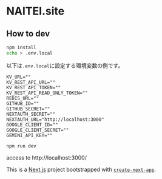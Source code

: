 # NAITEI.site

## How to dev

```bash
npm install
echo > .env.local
```
以下は`.env.local`に設定する環境変数の例です。

```env
KV_URL=""
KV_REST_API_URL=""
KV_REST_API_TOKEN=""
KV_REST_API_READ_ONLY_TOKEN=""
REDIS_URL=""
GITHUB_ID=""
GITHUB_SECRET=""
NEXTAUTH_SECRET=""
NEXTAUTH_URL="http://localhost:3000"
GOOGLE_CLIENT_ID=""
GOOGLE_CLIENT_SECRET=""
GEMINI_API_KEY=""
```

```bash
npm run dev
```
access to http://localhost:3000/

This is a [Next.js](https://nextjs.org) project bootstrapped with [`create-next-app`](https://nextjs.org/docs/app/api-reference/cli/create-next-app).
